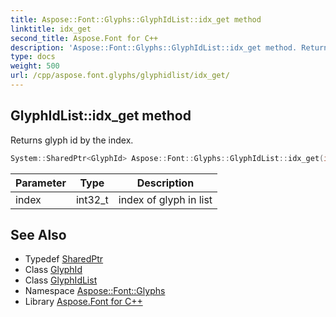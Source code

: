 ```yaml
---
title: Aspose::Font::Glyphs::GlyphIdList::idx_get method
linktitle: idx_get
second_title: Aspose.Font for C++
description: 'Aspose::Font::Glyphs::GlyphIdList::idx_get method. Returns glyph id by the index in C++.'
type: docs
weight: 500
url: /cpp/aspose.font.glyphs/glyphidlist/idx_get/
---
```

## GlyphIdList::idx_get method


Returns glyph id by the index.

```cpp
System::SharedPtr<GlyphId> Aspose::Font::Glyphs::GlyphIdList::idx_get(int32_t index) const override
```


| Parameter | Type | Description |
| --- | --- | --- |
| index | int32_t | index of glyph in list |

## See Also

* Typedef [SharedPtr](../../../system/sharedptr/)
* Class [GlyphId](../../glyphid/)
* Class [GlyphIdList](../)
* Namespace [Aspose::Font::Glyphs](../../)
* Library [Aspose.Font for C++](../../../)
